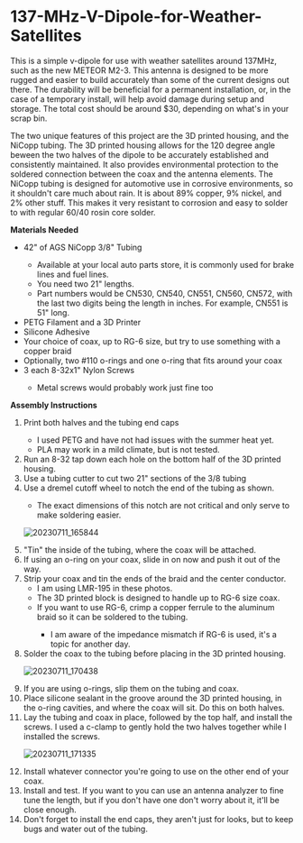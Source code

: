 # 137-MHz-V-Dipole-for-Weather-Satellites

This is a simple v-dipole for use with weather satellites around 137MHz, such as the new METEOR M2-3.  This antenna is designed to be more rugged and easier to build accurately than some of the current designs out there.  The durability will be beneficial for a permanent installation, or, in the case of a temporary install, will help avoid damage during setup and storage.  The total cost should be around $30, depending on what's in your scrap bin.

The two unique features of this project are the 3D printed housing, and the NiCopp tubing.  The 3D printed housing allows for the 120 degree angle beween the two halves of the dipole to be accurately established and consistently maintained.  It also provides environmental protection to the soldered connection between the coax and the antenna elements.  The NiCopp tubing is designed for automotive use in corrosive environments, so it shouldn't care much about rain.  It is about 89% copper, 9% nickel, and 2% other stuff.  This makes it very resistant to corrosion and easy to solder to with regular 60/40 rosin core solder.

<b>Materials Needed</b>
<ul>
  <li>42" of AGS NiCopp 3/8" Tubing</li>
    <ul>
      <li>Available at your local auto parts store, it is commonly used for brake lines and fuel lines.</li>
      <li>You need two 21" lengths.</li>
      <li>Part numbers would be CN530, CN540, CN551, CN560, CN572, with the last two digits being the length in inches.  For example, CN551 is 51" long.</li>
    </ul>
  <li>PETG Filament and a 3D Printer</li>
  <li>Silicone Adhesive</li>
  <li>Your choice of coax, up to RG-6 size, but try to use something with a copper braid</li>
  <li>Optionally, two #110 o-rings and one o-ring that fits around your coax</li>
  <li>3 each 8-32x1" Nylon Screws</li>
    <ul>
      <li>Metal screws would probably work just fine too</li>
    </ul>
</ul>

<b>Assembly Instructions</b>
<ol>
  <li>Print both halves and the tubing end caps</li>
    <ul>
      <li>I used PETG and have not had issues with the summer heat yet.</li>
      <li>PLA may work in a mild climate, but is not tested.</li>
    </ul>
  <li>Run an 8-32 tap down each hole on the bottom half of the 3D printed housing.</li>
  <li>Use a tubing cutter to cut two 21" sections of the 3/8 tubing</li>
  <li>Use a dremel cutoff wheel to notch the end of the tubing as shown.</li>
    <ul>
      <li>The exact dimensions of this notch are not critical and only serve to make soldering easier.</li>
    </ul>
      
![20230711_165844](https://github.com/thetoivonen/137-MHz-V-Dipole-for-Weather-Satellites/assets/18183123/f8382be0-340d-47e8-aa1c-1313e00fc6b7)

    
  <li>"Tin" the inside of the tubing, where the coax will be attached.</li>
  <li>If using an o-ring on your coax, slide in on now and push it out of the way.
  <li>Strip your coax and tin the ends of the braid and the center conductor.
    <ul>
      <li>I am using LMR-195 in these photos.</li>
      <li>The 3D printed block is designed to handle up to RG-6 size coax.</li>
      <li>If you want to use RG-6, crimp a copper ferrule to the aluminum braid so it can be soldered to the tubing.</li>
        <ul>
          <li>I am aware of the impedance mismatch if RG-6 is used, it's a topic for another day.</li>
        </ul>
    </ul>
  </li> 
  <li>Solder the coax to the tubing before placing in the 3D printed housing.</li>

![20230711_170438](https://github.com/thetoivonen/137-MHz-V-Dipole-for-Weather-Satellites/assets/18183123/c0fa392c-bddb-4be8-a0e5-dfa700cffc87)
  
  <li>If you are using o-rings, slip them on the tubing and coax.</li>
  <li>Place silicone sealant in the groove around the 3D printed housing, in the o-ring cavities, and where the coax will sit.  Do this on both halves. </li>
  <li>Lay the tubing and coax in place, followed by the top half, and install the screws.  I used a c-clamp to gently hold the two halves together while I installed the screws. </li>

![20230711_171335](https://github.com/thetoivonen/137-MHz-V-Dipole-for-Weather-Satellites/assets/18183123/3d977a86-16d5-4b84-a8ce-92e920d2c5de)

  <li>Install whatever connector you're going to use on the other end of your coax.</li>
  <li>Install and test.  If you want to you can use an antenna analyzer to fine tune the length, but if you don't have one don't worry about it, it'll be close enough.</li>
  <li>Don't forget to install the end caps, they aren't just for looks, but to keep bugs and water out of the tubing.</li>
</ol>
